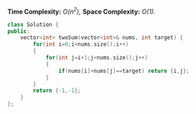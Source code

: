 **Time Complexity:** *O(n<sup>2</sup>),* **Space Complexity:** *O(1).*
```cpp
class Solution {
public:
    vector<int> twoSum(vector<int>& nums, int target) {
        for(int i=0;i<nums.size();i++)
        {
            for(int j=i+1;j<nums.size();j++)
            {
                if(nums[i]+nums[j]==target) return {i,j};
            }
        }
        return {-1,-1};
    }
};
```